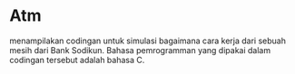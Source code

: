 # Atm
menampilakan codingan untuk simulasi bagaimana cara kerja dari sebuah mesih dari Bank Sodikun.
Bahasa pemrogramman yang dipakai dalam codingan tersebut adalah bahasa C.
